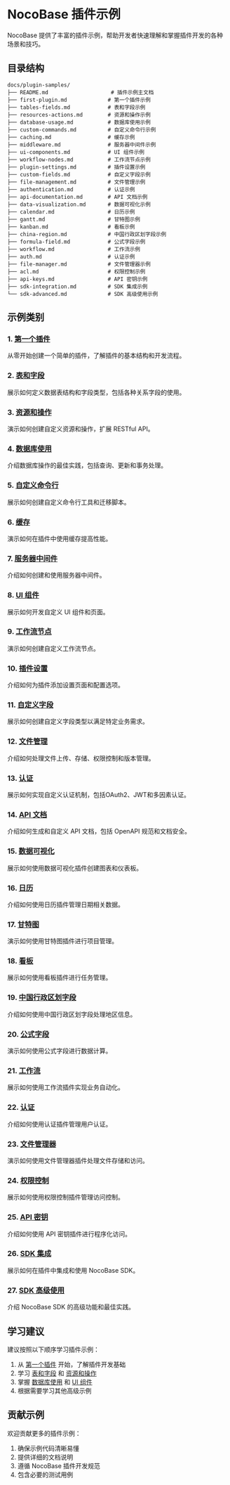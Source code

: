 # NocoBase 插件示例

NocoBase 提供了丰富的插件示例，帮助开发者快速理解和掌握插件开发的各种场景和技巧。

## 目录结构

```
docs/plugin-samples/
├── README.md                    # 插件示例主文档
├── first-plugin.md             # 第一个插件示例
├── tables-fields.md            # 表和字段示例
├── resources-actions.md        # 资源和操作示例
├── database-usage.md           # 数据库使用示例
├── custom-commands.md          # 自定义命令行示例
├── caching.md                  # 缓存示例
├── middleware.md               # 服务器中间件示例
├── ui-components.md            # UI 组件示例
├── workflow-nodes.md           # 工作流节点示例
├── plugin-settings.md          # 插件设置示例
├── custom-fields.md            # 自定义字段示例
├── file-management.md          # 文件管理示例
├── authentication.md           # 认证示例
├── api-documentation.md        # API 文档示例
├── data-visualization.md       # 数据可视化示例
├── calendar.md                 # 日历示例
├── gantt.md                    # 甘特图示例
├── kanban.md                   # 看板示例
├── china-region.md             # 中国行政区划字段示例
├── formula-field.md            # 公式字段示例
├── workflow.md                 # 工作流示例
├── auth.md                     # 认证示例
├── file-manager.md             # 文件管理器示例
├── acl.md                      # 权限控制示例
├── api-keys.md                 # API 密钥示例
├── sdk-integration.md          # SDK 集成示例
└── sdk-advanced.md             # SDK 高级使用示例
```

## 示例类别

### 1. [第一个插件](./first-plugin.md)
从零开始创建一个简单的插件，了解插件的基本结构和开发流程。

### 2. [表和字段](./tables-fields.md)
展示如何定义数据表结构和字段类型，包括各种关系字段的使用。

### 3. [资源和操作](./resources-actions.md)
演示如何创建自定义资源和操作，扩展 RESTful API。

### 4. [数据库使用](./database-usage.md)
介绍数据库操作的最佳实践，包括查询、更新和事务处理。

### 5. [自定义命令行](./custom-commands.md)
展示如何创建自定义命令行工具和迁移脚本。

### 6. [缓存](./caching.md)
演示如何在插件中使用缓存提高性能。

### 7. [服务器中间件](./middleware.md)
介绍如何创建和使用服务器中间件。

### 8. [UI 组件](./ui-components.md)
展示如何开发自定义 UI 组件和页面。

### 9. [工作流节点](./workflow-nodes.md)
演示如何创建自定义工作流节点。

### 10. [插件设置](./plugin-settings.md)
介绍如何为插件添加设置页面和配置选项。

### 11. [自定义字段](./custom-fields.md)
展示如何创建自定义字段类型以满足特定业务需求。

### 12. [文件管理](./file-management.md)
介绍如何处理文件上传、存储、权限控制和版本管理。

### 13. [认证](./authentication.md)
展示如何实现自定义认证机制，包括OAuth2、JWT和多因素认证。

### 14. [API 文档](./api-documentation.md)
介绍如何生成和自定义 API 文档，包括 OpenAPI 规范和文档安全。

### 15. [数据可视化](./data-visualization.md)
展示如何使用数据可视化插件创建图表和仪表板。

### 16. [日历](./calendar.md)
介绍如何使用日历插件管理日期相关数据。

### 17. [甘特图](./gantt.md)
演示如何使用甘特图插件进行项目管理。

### 18. [看板](./kanban.md)
展示如何使用看板插件进行任务管理。

### 19. [中国行政区划字段](./china-region.md)
介绍如何使用中国行政区划字段处理地区信息。

### 20. [公式字段](./formula-field.md)
演示如何使用公式字段进行数据计算。

### 21. [工作流](./workflow.md)
展示如何使用工作流插件实现业务自动化。

### 22. [认证](./auth.md)
介绍如何使用认证插件管理用户认证。

### 23. [文件管理器](./file-manager.md)
演示如何使用文件管理器插件处理文件存储和访问。

### 24. [权限控制](./acl.md)
展示如何使用权限控制插件管理访问控制。

### 25. [API 密钥](./api-keys.md)
介绍如何使用 API 密钥插件进行程序化访问。

### 26. [SDK 集成](./sdk-integration.md)
展示如何在插件中集成和使用 NocoBase SDK。

### 27. [SDK 高级使用](./sdk-advanced.md)
介绍 NocoBase SDK 的高级功能和最佳实践。

## 学习建议

建议按照以下顺序学习插件示例：

1. 从 [第一个插件](./first-plugin.md) 开始，了解插件开发基础
2. 学习 [表和字段](./tables-fields.md) 和 [资源和操作](./resources-actions.md)
3. 掌握 [数据库使用](./database-usage.md) 和 [UI 组件](./ui-components.md)
4. 根据需要学习其他高级示例

## 贡献示例

欢迎贡献更多的插件示例：

1. 确保示例代码清晰易懂
2. 提供详细的文档说明
3. 遵循 NocoBase 插件开发规范
4. 包含必要的测试用例